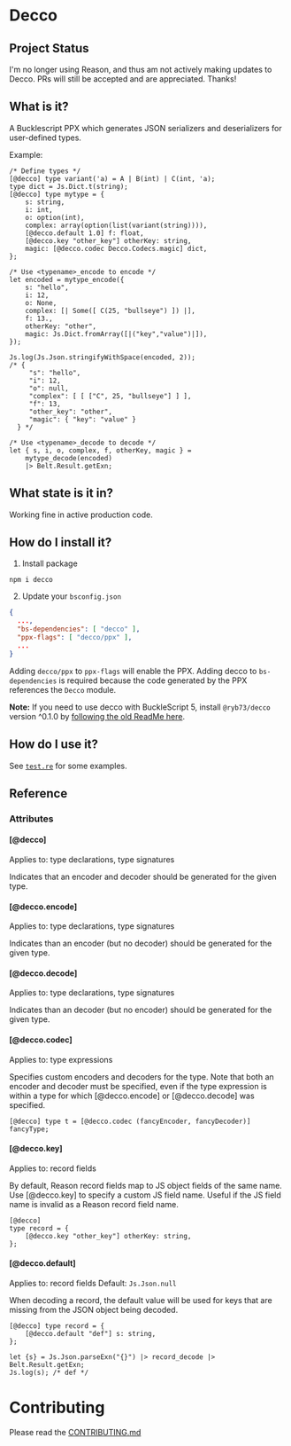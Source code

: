 # Decco

## Project Status

I'm no longer using Reason, and thus am not actively making updates to Decco. PRs will still be accepted and are appreciated. Thanks!

## What is it?

A Bucklescript PPX which generates JSON serializers and deserializers for user-defined types.

Example:

```reason
/* Define types */
[@decco] type variant('a) = A | B(int) | C(int, 'a);
type dict = Js.Dict.t(string);
[@decco] type mytype = {
    s: string,
    i: int,
    o: option(int),
    complex: array(option(list(variant(string)))),
    [@decco.default 1.0] f: float,
    [@decco.key "other_key"] otherKey: string,
    magic: [@decco.codec Decco.Codecs.magic] dict,
};

/* Use <typename>_encode to encode */
let encoded = mytype_encode({
    s: "hello",
    i: 12,
    o: None,
    complex: [| Some([ C(25, "bullseye") ]) |],
    f: 13.,
    otherKey: "other",
    magic: Js.Dict.fromArray([|("key","value")|]),
});

Js.log(Js.Json.stringifyWithSpace(encoded, 2));
/* {
     "s": "hello",
     "i": 12,
     "o": null,
     "complex": [ [ ["C", 25, "bullseye"] ] ],
     "f": 13,
     "other_key": "other",
     "magic": { "key": "value" }
  } */

/* Use <typename>_decode to decode */
let { s, i, o, complex, f, otherKey, magic } =
    mytype_decode(encoded)
    |> Belt.Result.getExn;
```

## What state is it in?
Working fine in active production code.

## How do I install it?
1. Install package
```
npm i decco
```

2. Update your `bsconfig.json`
```json
{
  ...,
  "bs-dependencies": [ "decco" ],
  "ppx-flags": [ "decco/ppx" ],
  ...
}
```

Adding `decco/ppx` to `ppx-flags` will enable the PPX. Adding decco to `bs-dependencies` is required because the code generated by the PPX references the `Decco` module.

**Note:** If you need to use decco with BuckleScript 5, install `@ryb73/decco` version ^0.1.0 by [following the old ReadMe here](https://github.com/reasonml-labs/decco/blob/0452fc42fa4cd4230d394c718e7f62a0384ce045/README.md).

## How do I use it?

See [`test.re`](test/__tests__/test.re) for some examples.

## Reference
### Attributes
#### [@decco]
Applies to: type declarations, type signatures

Indicates that an encoder and decoder should be generated for the given type.

#### [@decco.encode]
Applies to: type declarations, type signatures

Indicates than an encoder (but no decoder) should be generated for the given type.

#### [@decco.decode]
Applies to: type declarations, type signatures

Indicates than an decoder (but no encoder) should be generated for the given type.

#### [@decco.codec]
Applies to: type expressions

Specifies custom encoders and decoders for the type. Note that both an encoder and decoder must be specified, even if the type expression is within a type for which [@decco.encode] or [@decco.decode] was specified.

```reason
[@decco] type t = [@decco.codec (fancyEncoder, fancyDecoder)] fancyType;
```

#### [@decco.key]
Applies to: record fields

By default, Reason record fields map to JS object fields of the same name. Use [@decco.key] to specify a custom JS field name. Useful if the JS field name is invalid as a Reason record field name.

```reason
[@decco]
type record = {
    [@decco.key "other_key"] otherKey: string,
};
```

#### [@decco.default]
Applies to: record fields
Default: `Js.Json.null`

When decoding a record, the default value will be used for keys that are missing from the JSON object being decoded.

```reason
[@decco] type record = {
    [@decco.default "def"] s: string,
};

let {s} = Js.Json.parseExn("{}") |> record_decode |> Belt.Result.getExn;
Js.log(s); /* def */
```

# Contributing

Please read the [CONTRIBUTING.md](./CONTRIBUTING.md)
